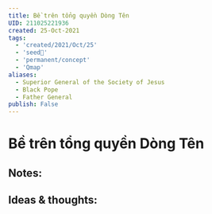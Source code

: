 ```yaml
---
title: Bề trên tổng quyền Dòng Tên
UID: 211025221936
created: 25-Oct-2021
tags:
  - 'created/2021/Oct/25'
  - 'seed🥜'
  - 'permanent/concept'
  - 'Qmap'
aliases:
  - Superior General of the Society of Jesus
  - Black Pope
  - Father General
publish: False
---
```

# Bề trên tổng quyền Dòng Tên

## Notes:


## Ideas & thoughts:


